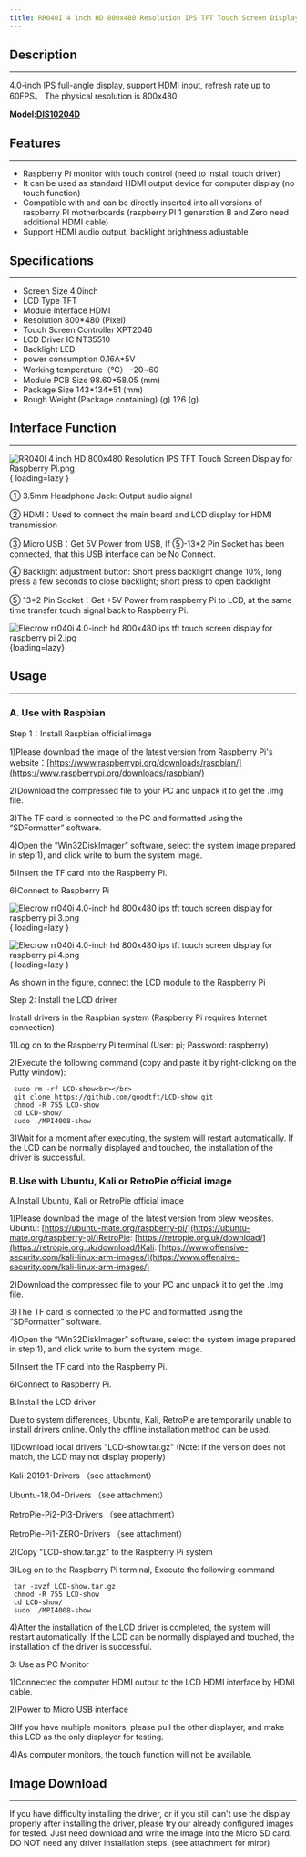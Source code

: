 ```yaml
---
title: RR040I 4 inch HD 800x480 Resolution IPS TFT Touch Screen Display for Raspberry Pi
---
```


## Description
-----------

4.0-inch IPS full-angle display, support HDMI input, refresh rate up to 60FPS。 The physical resolution is 800x480

**Model:[DIS10204D](https://www.elecrow.com/elecrow-rr040i-4-0-inch-hd-800x480-ips-tft-touch-screen-display-for-raspberry-pi.html)**

## Features
--------

- Raspberry Pi monitor with touch control (need to install touch driver)
- It can be used as standard HDMI output device for computer display (no touch function)
- Compatible with and can be directly inserted into all versions of raspberry PI motherboards (raspberry PI 1 generation B and Zero need additional HDMI cable)
- Support HDMI audio output, backlight brightness adjustable

## Specifications
--------------

- Screen Size 4.0inch
- LCD Type TFT
- Module Interface HDMI
- Resolution 800\*480 (Pixel)
- Touch Screen Controller XPT2046
- LCD Driver IC NT35510
- Backlight LED
- power consumption 0.16A\*5V
- Working temperature（℃） -20~60
- Module PCB Size 98.60\*58.05 (mm)
- Package Size 143\*134\*51 (mm)
- Rough Weight (Package containing) (g) 126 (g)

## Interface Function
------------------

![RR040I 4 inch HD 800x480 Resolution IPS TFT Touch Screen Display for Raspberry Pi.png](https://wiki.elecrow.com/images/thumb/c/c7/RR040I_4_inch_HD_800x480_Resolution_IPS_TFT_Touch_Screen_Display_for_Raspberry_Pi.png/600px-RR040I_4_inch_HD_800x480_Resolution_IPS_TFT_Touch_Screen_Display_for_Raspberry_Pi.png){ loading=lazy }

① 3.5mm Headphone Jack: Output audio signal

② HDMI：Used to connect the main board and LCD display for HDMI transmission

③ Micro USB：Get 5V Power from USB, If ⑤-13\*2 Pin Socket has been connected, that this USB interface can be No Connect.

④ Backlight adjustment button: Short press backlight change 10%, long press a few seconds to close backlight; short press to open backlight

⑤ 13\*2 Pin Socket：Get +5V Power from raspberry Pi to LCD, at the same time transfer touch signal back to Raspberry Pi.

![Elecrow rr040i 4.0-inch hd 800x480 ips tft touch screen display for raspberry pi 2.jpg](https://wiki.elecrow.com/images/7/70/Elecrow_rr040i_4.0-inch_hd_800x480_ips_tft_touch_screen_display_for_raspberry_pi_2.jpg){loading=lazy}


## Usage
-----

### **A. Use with Raspbian**


Step 1：Install Raspbian official image

1)Please download the image of the latest version from Raspberry Pi's website：[https://www.raspberrypi.org/downloads/raspbian/](https://www.raspberrypi.org/downloads/raspbian/)

2)Download the compressed file to your PC and unpack it to get the .Img file.

3)The TF card is connected to the PC and formatted using the “SDFormatter” software.

4)Open the “Win32DiskImager” software, select the system image prepared in step 1), and click write to burn the system image.

5)Insert the TF card into the Raspberry Pi.

6)Connect to Raspberry Pi

![Elecrow rr040i 4.0-inch hd 800x480 ips tft touch screen display for raspberry pi 3.png](https://wiki.elecrow.com/images/thumb/4/44/Elecrow_rr040i_4.0-inch_hd_800x480_ips_tft_touch_screen_display_for_raspberry_pi_3.png/600px-Elecrow_rr040i_4.0-inch_hd_800x480_ips_tft_touch_screen_display_for_raspberry_pi_3.png){ loading=lazy }

![Elecrow rr040i 4.0-inch hd 800x480 ips tft touch screen display for raspberry pi 4.png](https://wiki.elecrow.com/images/thumb/0/04/Elecrow_rr040i_4.0-inch_hd_800x480_ips_tft_touch_screen_display_for_raspberry_pi_4.png/600px-Elecrow_rr040i_4.0-inch_hd_800x480_ips_tft_touch_screen_display_for_raspberry_pi_4.png){ loading=lazy }

As shown in the figure, connect the LCD module to the Raspberry Pi

Step 2: Install the LCD driver

Install drivers in the Raspbian system (Raspberry Pi requires Internet connection)

1)Log on to the Raspberry Pi terminal (User: pi; Password: raspberry)

2)Execute the following command (copy and paste it by right-clicking on the Putty window):

```
 sudo rm -rf LCD-show<br></br>
 git clone https://github.com/goodtft/LCD-show.git
 chmod -R 755 LCD-show
 cd LCD-show/
 sudo ./MPI4008-show
```

3)Wait for a moment after executing, the system will restart automatically. If the LCD can be normally displayed and touched, the installation of the driver is successful.

### **B.Use with Ubuntu, Kali or RetroPie official image**


A.Install Ubuntu, Kali or RetroPie official image

1)Please download the image of the latest version from blew websites. Ubuntu: [https://ubuntu-mate.org/raspberry-pi/](https://ubuntu-mate.org/raspberry-pi/)RetroPie: [https://retropie.org.uk/download/](https://retropie.org.uk/download/)Kali: [https://www.offensive-security.com/kali-linux-arm-images/](https://www.offensive-security.com/kali-linux-arm-images/)

2)Download the compressed file to your PC and unpack it to get the .Img file.

3)The TF card is connected to the PC and formatted using the “SDFormatter” software.

4)Open the “Win32DiskImager” software, select the system image prepared in step 1), and click write to burn the system image.

5)Insert the TF card into the Raspberry Pi.

6)Connect to Raspberry Pi.


B.Install the LCD driver

Due to system differences, Ubuntu, Kali, RetroPie are temporarily unable to install drivers online. Only the offline installation method can be used.

1)Download local drivers "LCD-show.tar.gz" (Note: if the version does not match, the LCD may not display properly)

Kali-2019.1-Drivers （see attachment）

Ubuntu-18.04-Drivers （see attachment）

RetroPie-Pi2-Pi3-Drivers （see attachment）

RetroPie-Pi1-ZERO-Drivers （see attachment）

2)Copy "LCD-show.tar.gz" to the Raspberry Pi system

3)Log on to the Raspberry Pi terminal, Execute the following command

```
 tar -xvzf LCD-show.tar.gz
 chmod -R 755 LCD-show 
 cd LCD-show/
 sudo ./MPI4008-show
```


4)After the installation of the LCD driver is completed, the system will restart automatically. If the LCD can be normally displayed and touched, the installation of the driver is successful.

3: Use as PC Monitor

1)Connected the computer HDMI output to the LCD HDMI interface by HDMI cable.

2)Power to Micro USB interface

3)If you have multiple monitors, please pull the other displayer, and make this LCD as the only displayer for testing.

4)As computer monitors, the touch function will not be available.

## Image Download
--------------

If you have difficulty installing the driver, or if you still can't use the display properly after installing the driver, please try our already configured images for tested. Just need download and write the image into the Micro SD card. DO NOT need any driver installation steps. (see attachment for miror)
